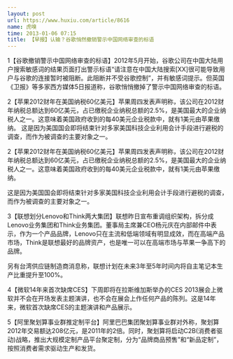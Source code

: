 ```yaml
---
layout: post
url: https://www.huxiu.com/article/8616
name: 虎嗅
time: 2013-01-06 07:15
title: 【早报】认输？谷歌悄然撤销警示中国网络审查的标语
---
```

1【谷歌撤销警示中国网络审查的标语】2012年5月开始，谷歌公司在中国大陆用户搜索敏感词的结果页面打出警示标语“请注意在中国大陆搜索[XX]很可能导致用户与谷歌的连接暂时被阻断。此阻断并不受谷歌控制”，并有敏感词提示。但英国《卫报》等多家西方媒体5日报道称，谷歌悄悄撤掉了警示中国网络审查的标语。

2【苹果2012财年在美国纳税60亿美元】苹果周四发表声明称，该公司在2012财年纳税总额达到60亿美元，占已缴税企业纳税总额的2.5%，是美国最大的企业纳税人之一。这意味着美国政府收到的每40美元企业税款中，就有1美元由苹果缴纳。 这是因为美国国会即将结束针对多家美国科技企业利用会计手段进行避税的调查，而作为被调查的主要对象之一。

2【苹果2012财年在美国纳税60亿美元】苹果周四发表声明称，该公司在2012财年纳税总额达到60亿美元，占已缴税企业纳税总额的2.5%，是美国最大的企业纳税人之一。这意味着美国政府收到的每40美元企业税款中，就有1美元由苹果缴纳。

这是因为美国国会即将结束针对多家美国科技企业利用会计手段进行避税的调查，而作为被调查的主要对象之一。

3【联想划分Lenovo和Think两大集团】联想昨日宣布重调组织架构，拆分成Lenovo业务集团和Think业务集团。董事局主席兼CEO杨元庆在内部邮件中表示，作为一个产品品牌，Lenovo只在主流和低端领域有明显成效，而在高端产品市场，Think是联想最好的品牌资产，也是唯一可以在高端市场与苹果一争高下的品牌。

另有台湾供应链制造商消息称，联想计划在未来3年至5年时间内将自主笔记本生产比重提升至100%。

4【微软14年来首次缺席CES】下周即将在拉斯维加斯举办的CES 2013展会上微软并不会在开场发表主题演讲，也不会在展会上作任何产品的陈列。这是14年来，微软首次缺席CES的主题演讲和产品展示。

5【阿里聚划算事业群推定制平台】阿里巴巴集团聚划算事业群对外称，聚划算2012年交易额达208亿元，是2011年的2倍。同时，聚划算将启动C2B(消费者驱动)战略，推出大规模定制产品平台聚定制，分为“品牌商品预售”和“新品定制”，按照消费者需求驱动生产和发货。

